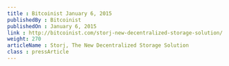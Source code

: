 ```yaml
---
title : Bitcoinist January 6, 2015
publishedBy : Bitcoinist
publishedOn : January 6, 2015
link : http://bitcoinist.com/storj-new-decentralized-storage-solution/
weight: 270
articleName : Storj, The New Decentralized Storage Solution
class : pressArticle
---
```

